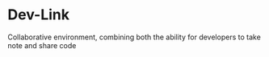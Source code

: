 # Dev-Link

Collaborative environment, combining both the ability for developers to take note and share code
